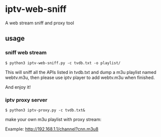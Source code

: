 # iptv-web-sniff
A web stream sniff and proxy tool

## usage

### sniff web stream
```console
$ python3 iptv-web-sniff.py -c tvdb.txt -o playlist/
```
This will sniff all the APIs listed in tvdb.txt and dump a m3u playlist named webtv.m3u,
then please use iptv player to add webtv.m3u when finished.

And enjoy it!

### iptv proxy server
```console
$ python3 iptv-proxy.py -c tvdb.txt&
```
make your own m3u playlist with proxy stream:

Example:
http://192.168.1.1/channel?cnn.m3u8
